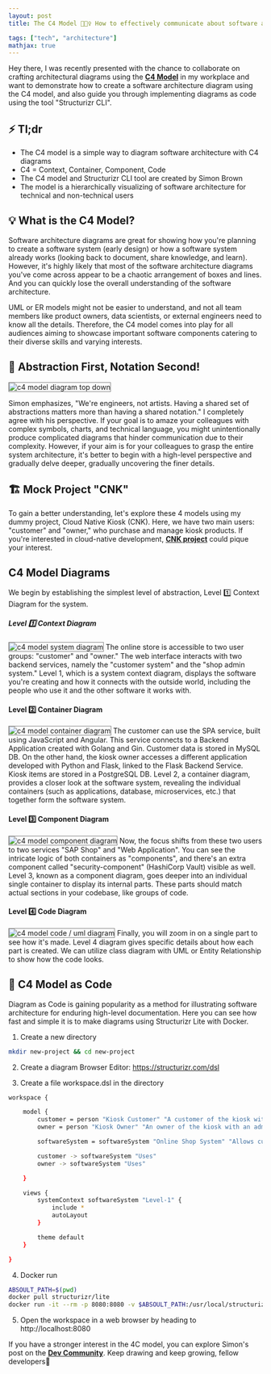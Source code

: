```yaml
---
layout: post
title: The C4 Model 👷🏻‍♀️ How to effectively communicate about software architecture

tags: ["tech", "architecture"]
mathjax: true
---
```


Hey there, I was recently presented with the chance to collaborate on crafting architectural diagrams using the <a href="https://c4model.com/" target="_blank"><b>C4 Model</b></a> in my workplace and want to demonstrate how to create a software architecture diagram using the C4 model, and also guide you through implementing diagrams as code using the tool "Structurizr CLI".

## ⚡ Tl;dr
- The C4 model is a simple way to diagram software architecture with C4 diagrams
- C4 = Context, Container, Component, Code
- The C4 model and Structurizr CLI tool are created by Simon Brown
- The model is a hierarchically visualizing of software architecture for technical and non-technical users

## 💡 What is the C4 Model?
Software architecture diagrams are great for showing how you're planning to create a software system (early design) or how a software system already works (looking back to document, share knowledge, and learn). However, it's highly likely that most of the software architecture diagrams you've come across appear to be a chaotic arrangement of boxes and lines. And you can quickly lose the overall understanding of the software architecture. 

UML or ER models might not be easier to understand, and not all team members like product owners, data scientists, or external engineers need to know all the details. Therefore, the C4 model comes into play for all audiences aiming to showcase important software components catering to their diverse skills and varying interests.

## 🔎 Abstraction First, Notation Second! 
<img src="/images/post-20230810/4c-model-overview.png" alt="c4 model diagram top down" style="border: 1px solid  gray;">

Simon emphasizes, "We're engineers, not artists. Having a shared set of abstractions matters more than having a shared notation." I completely agree with his perspective. If your goal is to amaze your colleagues with complex symbols, charts, and technical language, you might unintentionally produce complicated diagrams that hinder communication due to their complexity. However, if your aim is for your colleagues to grasp the entire system architecture, it's better to begin with a high-level perspective and gradually delve deeper, gradually uncovering the finer details.

## 🏗️ Mock Project "CNK"
To gain a better understanding, let's explore these 4 models using my dummy project, Cloud Native Kiosk (CNK). Here, we have two main users: "customer" and "owner," who purchase and manage kiosk products. If you're interested in cloud-native development, <a href="https://github.com/yuyatinnefeld/cloud-native-kiosk" target="_blank"><b>CNK project</b></a> could pique your interest.


## C4 Model Diagrams
We begin by establishing the simplest level of abstraction, Level 1️⃣ Context Diagram for the system.

##### Level 1️⃣ Context Diagram
<img src="/images/post-20230810/level-1-system-context-diagram.png" alt="c4 model system diagram" style="border: 1px solid  gray;">
The online store is accessible to two user groups: "customer" and "owner." The web interface interacts with two backend services, namely the "customer system" and the "shop admin system." Level 1, which is a system context diagram, displays the software you're creating and how it connects with the outside world, including the people who use it and the other software it works with.

#### Level 2️⃣ Container Diagram
<img src="/images/post-20230810/level-2-container-digram.png" alt="c4 model container diagram" style="border: 1px solid  gray;">
The customer can use the SPA service, built using JavaScript and Angular. This service connects to a Backend Application created with Golang and Gin. Customer data is stored in MySQL DB. On the other hand, the kiosk owner accesses a different application developed with Python and Flask, linked to the Flask Backend Service. Kiosk items are stored in a PostgreSQL DB. Level 2, a container diagram, provides a closer look at the software system, revealing the individual containers (such as applications, database, microservices, etc.) that together form the software system.

#### Level 3️⃣ Component Diagram
<img src="/images/post-20230810/level-3-component-diagram.png" alt="c4 model component diagram" style="border: 1px solid  gray;">
Now, the focus shifts from these two users to two services "SAP Shop" and "Web Application". You can see the intricate logic of both containers as "components", and there's an extra component called "security-component" (HashiCorp Vault) visible as well. Level 3, known as a component diagram, goes deeper into an individual single container to display its internal parts. These parts should match actual sections in your codebase, like groups of code.


#### Level 4️⃣ Code Diagram
<img src="/images/post-20230810/level-4-code-diagram.png" alt="c4 model code / uml diagram" style="border: 1px solid  gray;">
Finally, you will zoom in on a single part to see how it's made. Level 4 diagram gives specific details about how each part is created. We can utilize class diagram with UML or Entity Relationship to show how the code looks.


## 🚀 C4 Model as Code
Diagram as Code is gaining popularity as a method for illustrating software architecture for enduring high-level documentation. Here you can see how fast and simple it is to make diagrams using Structurizr Lite with Docker.

1. Create a new directory
```bash
mkdir new-project && cd new-project
```

2. Create a diagram
Browser Editor: https://structurizr.com/dsl

3. Create a file workspace.dsl in the directory
```bash
workspace {

    model {
        customer = person "Kiosk Customer" "A customer of the kiosk with a personal account"
        owner = person "Kiosk Owner" "An owner of the kiosk with an admin account"

        softwareSystem = softwareSystem "Online Shop System" "Allows customers to create an account, select kiosk items and make payments"

        customer -> softwareSystem "Uses"
        owner -> softwareSystem "Uses"

    }

    views {
        systemContext softwareSystem "Level-1" {
            include *
            autoLayout
        }

        theme default
    }

}
```

4. Docker run

```bash
ABSOULT_PATH=$(pwd)
docker pull structurizr/lite
docker run -it --rm -p 8080:8080 -v $ABSOULT_PATH:/usr/local/structurizr structurizr/lite
```

5. Open the workspace in a web browser by heading to http://localhost:8080


If you have a stronger interest in the 4C model, you can explore Simon's post on the <a href="https://dev.to/simonbrown" target="_blank"><b>Dev Community</b></a>. Keep drawing and keep growing, fellow developers🚀
